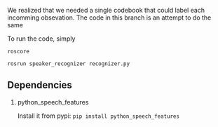 
We realized that we needed a single codebook that could label each incomming obsevation. The code in this branch is an attempt to do the same

To run the code, simply

`roscore`

`rosrun speaker_recognizer recognizer.py`

## Dependencies

1. python_speech_features

      Install it from pypi:    `pip install python_speech_features`
